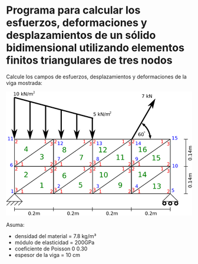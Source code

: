 # Programa para calcular los esfuerzos, deformaciones y desplazamientos de un sólido bidimensional utilizando elementos finitos triangulares de tres nodos

Calcule los campos de esfuerzos, desplazamientos y deformaciones de la viga mostrada:

![c5_viga_ejemplo.svg](c5_viga_ejemplo.svg)

Asuma:
* densidad del material = 7.8 kg/m³
* módulo de elasticidad = 200GPa
* coeficiente de Poisson 0 0.30
* espesor de la viga = 10 cm

